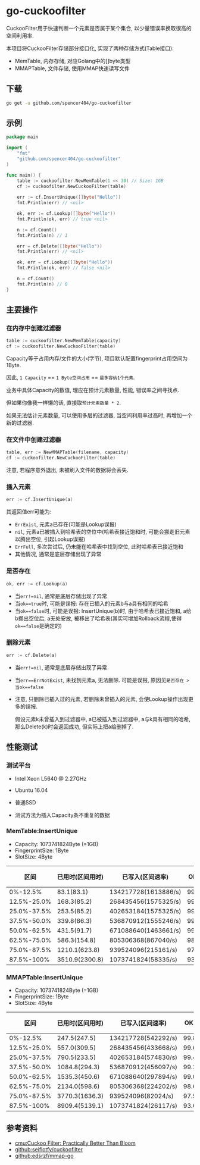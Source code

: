 # go-cuckoofilter
CuckooFilter用于快速判断一个元素是否属于某个集合, 以少量错误率换取很高的空间利用率.

本项目将CuckooFilter存储部分接口化, 实现了两种存储方式(Table接口):

+ MemTable, 内存存储, 对应Golang中的[]byte类型
+ MMAPTable, 文件存储, 使用MMAP快速读写文件



## 下载

```bash
go get -u github.com/spencer404/go-cuckoofilter
```



## 示例

```go
package main

import (
	"fmt"
	"github.com/spencer404/go-cuckoofilter"
)

func main() {
	table := cuckoofilter.NewMemTable(1 << 30) // Size: 1GB
	cf := cuckoofilter.NewCuckooFilter(table)
	
	err := cf.InsertUnique([]byte("Hello"))
	fmt.Println(err) // <nil>

	ok, err := cf.Lookup([]byte("Hello"))
	fmt.Println(ok, err) // true <nil>

	n := cf.Count()
	fmt.Println(n) // 1

	err = cf.Delete([]byte("Hello"))
	fmt.Println(err) // <nil>

	ok, err = cf.Lookup([]byte("Hello"))
	fmt.Println(ok, err) // false <nil>

	n = cf.Count()
	fmt.Println(n) // 0
}
```



## 主要操作

### 在内存中创建过滤器

```go
table := cuckoofilter.NewMemTable(capacity)
cf := cuckoofilter.NewCuckooFilter(table)
```

Capacity等于占用内存/文件的大小(字节), 项目默认配置fingerprint占用空间为1Byte. 

因此, `1 Capacity` == `1 Byte空间占用` == `最多容纳1个元素`.

业务中具体Capacity的数值, 理应在预计元素数量, 性能, 错误率之间寻找点.

但如果你像我一样懒的话, 直接取`预计元素数量 * 2`.

如果无法估计元素数量, 可以使用多层的过滤器, 当空间利用率过高时, 再增加一个新的过滤器.



### 在文件中创建过滤器

```go
table, err := NewMMAPTable(filename, capacity)
cf := cuckoofilter.NewCuckooFilter(table)
```

注意, 若程序意外退出, 未被刷入文件的数据将会丢失.

### 插入元素

```go
err := cf.InsertUnique(a)
```

其返回值err可能为:

+ `ErrExist`, 元素a已存在(可能是Lookup误报)
+ `nil`, 元素a已被插入到哈希表的空位中(哈希表接近饱和时, 可能会挪走旧元素以腾出空位, 引起Lookup误报)
+ `ErrFull`, 多次尝试后, 仍未能在哈希表中找到空位, 此时哈希表已接近饱和
+ 其他情况, 通常是底层存储出现了异常

### 是否存在

```go
ok, err := cf.Lookup(a)
```

+ 当`err!=nil`, 通常是底层存储出现了异常
+ 当`ok==true`时, 可能是误报: 存在已插入的元素b与a具有相同的哈希
+ 当`ok==false`时, 可能是误报: InsertUnique(b)时, 由于哈希表已接近饱和, a给b挪出空位后, a无处安放, 被移出了哈希表(其实可增加Rollback流程,使得`ok==false`是确定的)

### 删除元素

```go
err := cf.Delete(a)
```

+ 当`err!=nil`, 通常是底层存储出现了异常

+ 当`err==ErrNotExist`, 未找到元素a, 无法删除. 可能是误报, 原因见`是否存在 > 当ok==false` 

+ 注意, 只删除已插入过的元素, 若删除未曾插入的元素, 会使Lookup操作出现更多的误报.

  假设元素k未曾插入到过滤器中,  a已被插入到过滤器中, a与k具有相同的哈希, 那么Delete(k)时会返回成功, 但实际上把a给删掉了.



## 性能测试

### 测试平台

+ Intel Xeon L5640 @ 2.27GHz
+ Ubuntu 16.04
+ 普通SSD

+ 测试方法为插入Capacity条不重复的数据

### MemTable:InsertUnique

+ Capacity: 1073741824Byte (=1GB)
+ FingerprintSize: 1Byte
+ SlotSize: 4Byte

| 区间        | 已用时(区间用时) | 已写入(区间速率)     | OK(nil) | ErrExist | ErrFull | 空间利用率 |
| ----------- | ---------------- | -------------------- | ------- | -------- | ------- | ---------- |
| 0%-12.5%    | 83.1(83.1)       | 134217728(1613886/s) | 99.80%  | 0.20%    | 0.00%   | 12.48%     |
| 12.5%-25.0% | 168.3(85.2)      | 268435456(1575325/s) | 99.61%  | 0.39%    | 0.00%   | 24.90%     |
| 25.0%-37.5% | 253.5(85.2)      | 402653184(1575325/s) | 99.41%  | 0.59%    | 0.00%   | 37.28%     |
| 37.5%-50.0% | 339.8(86.3)      | 536870912(1555246/s) | 99.22%  | 0.78%    | 0.00%   | 49.61%     |
| 50.0%-62.5% | 431.5(91.7)      | 671088640(1463661/s) | 99.02%  | 0.97%    | 0.01%   | 61.89%     |
| 62.5%-75.0% | 586.3(154.8)     | 805306368(867040/s)  | 98.69%  | 1.17%    | 0.14%   | 74.02%     |
| 75.0%-87.5% | 1210.1(623.8)    | 939524096(215161/s)  | 97.51%  | 1.36%    | 1.13%   | 85.32%     |
| 87.5%-100%  | 3510.9(2300.8)   | 1073741824(58335/s)  | 93.69%  | 1.54%    | 4.77%   | 93.69%     |

### MMAPTable:InsertUnique

+ Capacity: 1073741824Byte (=1GB)
+ FingerprintSize: 1Byte
+ SlotSize: 4Byte

| 区间        | 已用时(区间用时) | 已写入(区间速率)    | OK(nil) | ErrExist | ErrFull | 空间利用率 |
| ----------- | ---------------- | ------------------- | ------- | -------- | ------- | ---------- |
| 0%-12.5%    | 247.5(247.5)     | 134217728(542292/s) | 99.80%  | 0.20%    | 0.00%   | 12.48%     |
| 12.5%-25.0% | 557.0(309.5)     | 268435456(433668/s) | 99.61%  | 0.39%    | 0.00%   | 24.90%     |
| 25.0%-37.5% | 790.5(233.5)     | 402653184(574830/s) | 99.41%  | 0.59%    | 0.00%   | 37.28%     |
| 37.5%-50.0% | 1084.8(294.3)    | 536870912(456097/s) | 99.22%  | 0.78%    | 0.00%   | 49.61%     |
| 50.0%-62.5% | 1535.3(450.6)    | 671088640(297894/s) | 99.02%  | 0.97%    | 0.01%   | 61.89%     |
| 62.5%-75.0% | 2134.0(598.6)    | 805306368(224202/s) | 98.69%  | 1.17%    | 0.14%   | 74.02%     |
| 75.0%-87.5% | 3770.3(1636.3)   | 939524096(82024/s)  | 97.51%  | 1.36%    | 1.13%   | 85.32%     |
| 87.5%-100%  | 8909.4(5139.1)   | 1073741824(26117/s) | 93.69%  | 1.54%    | 4.77%   | 93.69%     |



## 参考资料

+ [cmu:Cuckoo Filter: Practically Better Than Bloom](https://www.cs.cmu.edu/~binfan/papers/conext14_cuckoofilter.pdf)
+ [github:seiflotfy/cuckoofilter](https://github.com/seiflotfy/cuckoofilter)
+ [github:edsrzf/mmap-go](https://github.com/edsrzf/mmap-go)